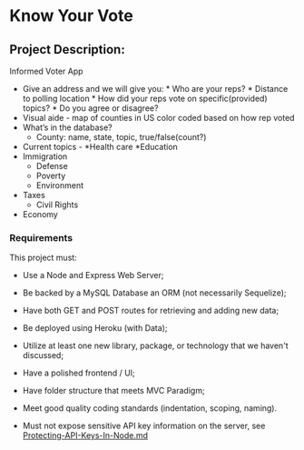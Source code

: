 # Know Your Vote

## Project Description:

Informed Voter App
* Give an address and we will give you:	
		* Who are your reps?
		* Distance to polling location
		* How did your reps vote on specific(provided) topics?
			* Do you agree or disagree? 
* Visual aide - map of counties in US color coded based on how rep voted
* What’s in the database?
	* County: name, state, topic, true/false(count?)
* Current topics - 
	*Health care 
	*Education
* Immigration
	* Defense
	* Poverty
	* Environment
* Taxes
	* Civil Rights
* Economy



### Requirements

This project must:

* Use a Node and Express Web Server;

* Be backed by a MySQL Database an ORM (not necessarily Sequelize);

* Have both GET and POST routes for retrieving and adding new data;

* Be deployed using Heroku (with Data);

* Utilize at least one new library, package, or technology that we haven't discussed;

* Have a polished frontend / UI;

* Have folder structure that meets MVC Paradigm;

* Meet good quality coding standards (indentation, scoping, naming).

* Must not expose sensitive API key information on the server, see [Protecting-API-Keys-In-Node.md](../../../10-nodejs/03-Supplemental/Protecting-API-Keys-In-Node.md)
